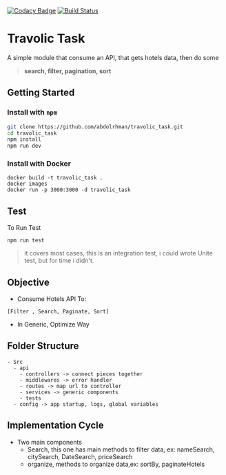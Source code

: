 [![Codacy Badge](https://api.codacy.com/project/badge/Grade/05523e3986724519b5a479d4ccac75c6)](https://www.codacy.com/manual/abdolrhman/travolic_task?utm_source=github.com&utm_medium=referral&utm_content=abdolrhman/travolic_task&utm_campaign=Badge_Grade)
[![Build Status](https://travis-ci.org/abdolrhman/travolic_task.svg?branch=master)](https://travis-ci.org/abdolrhman/travolic_task)

# Travolic Task

A simple module that consume an API, that gets hotels data,
then do some <br>

> <b>search, filter, pagination, sort</b>

## Getting Started

### Install with `npm`
```sh
git clone https://github.com/abdolrhman/travolic_task.git
cd travolic_task
npm install
npm run dev
```

### Install with Docker
```shell script
docker build -t travolic_task .
docker images
docker run -p 3000:3000 -d travolic_task
```

## Test
To Run Test
```shell script
npm run test
```

> it covers most cases, this is an integration test, i could wrote Unite test, but for time i didn't.

## Objective

- Consume Hotels API To:
```shell script
[Filter , Search, Paginate, Sort]
```
- In Generic, Optimize Way
## Folder Structure

    - Src
      - api
        - controllers -> connect pieces together
        - middlewares -> error handler
        - routes -> map url to controller
        - services -> generic components
        - tests
      - config -> app startup, logs, global variables

## Implementation Cycle

- Two main components
  -   Search, this one has main methods to filter data, ex: nameSearch, citySearch, DateSearch, priceSearch
  -   organize, methods to organize data,ex: sortBy, paginateHotels
